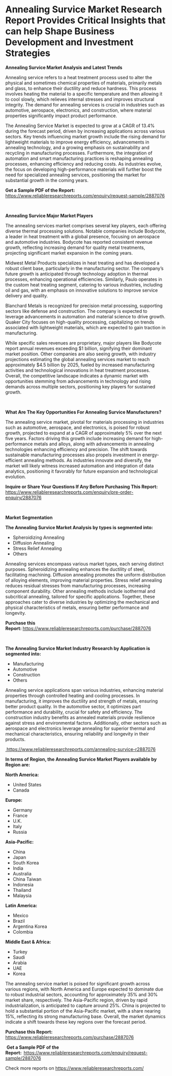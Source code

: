 <p><h1>Annealing Survice Market Research Report Provides Critical Insights that can help Shape Business Development and Investment Strategies</h1></p><p><strong>Annealing Survice Market Analysis and Latest Trends</strong></p>
<p><p>Annealing service refers to a heat treatment process used to alter the physical and sometimes chemical properties of materials, primarily metals and glass, to enhance their ductility and reduce hardness. This process involves heating the material to a specific temperature and then allowing it to cool slowly, which relieves internal stresses and improves structural integrity. The demand for annealing services is crucial in industries such as automotive, aerospace, electronics, and construction, where material properties significantly impact product performance.</p><p>The Annealing Service Market is expected to grow at a CAGR of 13.4% during the forecast period, driven by increasing applications across various sectors. Key trends influencing market growth include the rising demand for lightweight materials to improve energy efficiency, advancements in annealing technology, and a growing emphasis on sustainability and recycling in manufacturing processes. Furthermore, the integration of automation and smart manufacturing practices is reshaping annealing processes, enhancing efficiency and reducing costs. As industries evolve, the focus on developing high-performance materials will further boost the need for specialized annealing services, positioning the market for substantial growth in the coming years.</p></p>
<p><strong>Get a Sample PDF of the Report:&nbsp;</strong> <a href="https://www.reliableresearchreports.com/enquiry/request-sample/2887076?utm_campaign=3358&utm_medium=2&utm_source=Github&utm_content=ia&utm_term=13032025&utm_id=annealing-survice">https://www.reliableresearchreports.com/enquiry/request-sample/2887076</a></p>
<p>&nbsp;</p>
<p><strong>Annealing Survice Major Market Players</strong></p>
<p><p>The annealing services market comprises several key players, each offering diverse thermal processing solutions. Notable companies include Bodycote, a leader in heat treatment with a global presence, focusing on aerospace and automotive industries. Bodycote has reported consistent revenue growth, reflecting increasing demand for quality metal treatments, projecting significant market expansion in the coming years.</p><p>Midwest Metal Products specializes in heat treating and has developed a robust client base, particularly in the manufacturing sector. The company’s future growth is anticipated through technology adoption in thermal processes, enhancing operational efficiencies. Similarly, Paulo operates in the custom heat treating segment, catering to various industries, including oil and gas, with an emphasis on innovative solutions to improve service delivery and quality.</p><p>Blanchard Metals is recognized for precision metal processing, supporting sectors like defense and construction. The company is expected to leverage advancements in automation and material science to drive growth. Quaker City focuses on high-quality processing, capitalizing on trends associated with lightweight materials, which are expected to gain traction in manufacturing.</p><p>While specific sales revenues are proprietary, major players like Bodycote report annual revenues exceeding $1 billion, signifying their dominant market position. Other companies are also seeing growth, with industry projections estimating the global annealing services market to reach approximately $4.5 billion by 2025, fueled by increased manufacturing activities and technological innovations in heat treatment processes. Overall, the competitive landscape indicates a dynamic market with opportunities stemming from advancements in technology and rising demands across multiple sectors, positioning key players for sustained growth.</p></p>
<p>&nbsp;</p>
<p><strong>What Are The Key Opportunities For Annealing Survice Manufacturers?</strong></p>
<p><p>The annealing service market, pivotal for materials processing in industries such as automotive, aerospace, and electronics, is poised for robust growth, projected to expand at a CAGR of approximately 5% over the next five years. Factors driving this growth include increasing demand for high-performance metals and alloys, along with advancements in annealing technologies enhancing efficiency and precision. The shift towards sustainable manufacturing processes also propels investment in energy-efficient annealing methods. As industries innovate and diversify, the market will likely witness increased automation and integration of data analytics, positioning it favorably for future expansion and technological evolution.</p></p>
<p><strong>Inquire or Share Your Questions If Any Before Purchasing This Report:</strong> <a href="https://www.reliableresearchreports.com/enquiry/pre-order-enquiry/2887076?utm_campaign=3358&utm_medium=2&utm_source=Github&utm_content=ia&utm_term=13032025&utm_id=annealing-survice">https://www.reliableresearchreports.com/enquiry/pre-order-enquiry/2887076</a></p>
<p>&nbsp;</p>
<p><strong>Market Segmentation</strong></p>
<p><strong>The Annealing Survice Market Analysis by types is segmented into:</strong></p>
<p><ul><li>Spheroidizing Annealing</li><li>Diffusion Annealing</li><li>Stress Relief Annealing</li><li>Others</li></ul></p>
<p><p>Annealing services encompass various market types, each serving distinct purposes. Spheroidizing annealing enhances the ductility of steel, facilitating machining. Diffusion annealing promotes the uniform distribution of alloying elements, improving material properties. Stress relief annealing reduces residual stresses from manufacturing processes, increasing component durability. Other annealing methods include isothermal and subcritical annealing, tailored for specific applications. Together, these approaches cater to diverse industries by optimizing the mechanical and physical characteristics of metals, ensuring better performance and longevity.</p></p>
<p><strong>Purchase this Report:&nbsp;</strong><a href="https://www.reliableresearchreports.com/purchase/2887076?utm_campaign=3358&utm_medium=2&utm_source=Github&utm_content=ia&utm_term=13032025&utm_id=annealing-survice">https://www.reliableresearchreports.com/purchase/2887076</a></p>
<p>&nbsp;</p>
<p><strong>The Annealing Survice Market Industry Research by Application is segmented into:</strong></p>
<p><ul><li>Manufacturing</li><li>Automotive</li><li>Construction</li><li>Others</li></ul></p>
<p><p>Annealing service applications span various industries, enhancing material properties through controlled heating and cooling processes. In manufacturing, it improves the ductility and strength of metals, ensuring better product quality. In the automotive sector, it optimizes part performance and durability, crucial for safety and efficiency. The construction industry benefits as annealed materials provide resilience against stress and environmental factors. Additionally, other sectors such as aerospace and electronics leverage annealing for superior thermal and mechanical characteristics, ensuring reliability and longevity in their products.</p></p>
<p><a href="https://www.reliableresearchreports.com/annealing-survice-r2887076?utm_campaign=3358&utm_medium=2&utm_source=Github&utm_content=ia&utm_term=13032025&utm_id=annealing-survice">&nbsp;https://www.reliableresearchreports.com/annealing-survice-r2887076</a></p>
<p><strong>In terms of Region, the Annealing Survice Market Players available by Region are:</strong></p>
<p>
    <p> <strong> North America: </strong>
        <ul>
            <li>United States</li>
            <li>Canada</li>
        </ul>
        </p> 
    <p> <strong> Europe: </strong>
        <ul>
            <li>Germany</li>
            <li>France</li>
            <li>U.K.</li>
            <li>Italy</li>
            <li>Russia</li>
        </ul>
        </p> 
    <p> <strong> Asia-Pacific: </strong>
        <ul>
            <li>China</li>
            <li>Japan</li>
            <li>South Korea</li>
            <li>India</li>
            <li>Australia</li>
            <li>China Taiwan</li>
            <li>Indonesia</li>
            <li>Thailand</li>
            <li>Malaysia</li>
        </ul>
        </p> 
    <p> <strong> Latin America: </strong>
        <ul>
            <li>Mexico</li>
            <li>Brazil</li>
            <li>Argentina Korea</li>
            <li>Colombia</li>
        </ul>
        </p> 
    <p> <strong> Middle East & Africa: </strong>
        <ul>
            <li>Turkey</li>
            <li>Saudi</li>
            <li>Arabia</li>
            <li>UAE</li>
            <li>Korea</li>
        </ul>
    </p>
    </p>
<p><p>The annealing service market is poised for significant growth across various regions, with North America and Europe expected to dominate due to robust industrial sectors, accounting for approximately 35% and 30% market share, respectively. The Asia-Pacific region, driven by rapid industrialization, is anticipated to capture around 25%. China is projected to hold a substantial portion of the Asia-Pacific market, with a share nearing 15%, reflecting its strong manufacturing base. Overall, the market dynamics indicate a shift towards these key regions over the forecast period.</p></p>
<p><strong>Purchase this Report: </strong><a href="https://www.reliableresearchreports.com/purchase/2887076?utm_campaign=3358&utm_medium=2&utm_source=Github&utm_content=ia&utm_term=13032025&utm_id=annealing-survice">https://www.reliableresearchreports.com/purchase/2887076</a></p>
<p>&nbsp;<strong>Get a Sample PDF of the Report:&nbsp;&nbsp;</strong><a href="https://www.reliableresearchreports.com/enquiry/request-sample/2887076?utm_campaign=3358&utm_medium=2&utm_source=Github&utm_content=ia&utm_term=13032025&utm_id=annealing-survice">https://www.reliableresearchreports.com/enquiry/request-sample/2887076</a></p>
<p><strong></strong></p>
<p>Check more reports on <a href="https://www.reliableresearchreports.com/?utm_campaign=3358&utm_medium=2&utm_source=Github&utm_content=ia&utm_term=13032025&utm_id=annealing-survice">https://www.reliableresearchreports.com/</a></p>